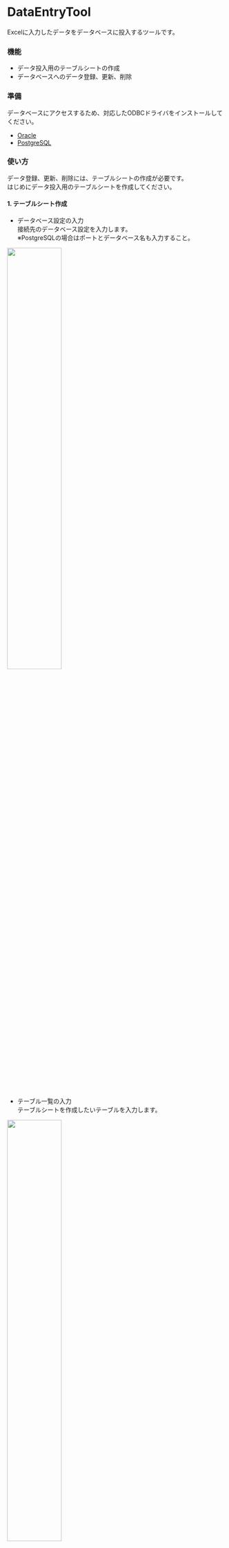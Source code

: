 # DataEntryTool
Excelに入力したデータをデータベースに投入するツールです。

### 機能
* データ投入用のテーブルシートの作成
* データベースへのデータ登録、更新、削除

### 準備
データベースにアクセスするため、対応したODBCドライバをインストールしてください。
* [Oracle](http://www.oracle.com/technetwork/jp/topics/utilsoft-100274-ja.html)
* [PostgreSQL](http://www.postgresql.org/ftp/odbc/versions/msi/)

### 使い方
データ登録、更新、削除には、テーブルシートの作成が必要です。  
はじめにデータ投入用のテーブルシートを作成してください。

#### 1. テーブルシート作成  
* データベース設定の入力  
接続先のデータベース設定を入力します。  
※PostgreSQLの場合はポートとデータベース名も入力すること。  
<img src="https://cloud.githubusercontent.com/assets/14181039/14646971/96c124f4-0696-11e6-933d-8e0ea053a9fe.png" width="50%">

* テーブル一覧の入力  
テーブルシートを作成したいテーブルを入力します。  
<img src="https://cloud.githubusercontent.com/assets/14181039/14646972/96c16b80-0696-11e6-93b0-3ee9ca9ae576.png" width="50%">

* テーブルシートの作成  
「テーブルシート作成」ボタンを押下してテーブルシートを作成します。
<img src="https://cloud.githubusercontent.com/assets/14181039/14646973/96e03f74-0696-11e6-8ec0-13e22470f6b1.png" width="50%">  
＜作成結果＞  
<img src="https://cloud.githubusercontent.com/assets/14181039/14648490/8742a19a-069d-11e6-9125-606f3ce75b36.png" width="50%">

#### 2. データ登録  
データベースにデータを登録します。  
 * データ投入対象の設定  
データを登録するテーブルの「データ投入対象」列に空文字以外の値を設定します。  
<img src="https://cloud.githubusercontent.com/assets/14181039/14649025/29cf4a9c-06a0-11e6-9d9b-3f85683ec996.png" width="50%">

* 登録データの入力  
テーブルシートに投入データを入力します。  
<img src="https://cloud.githubusercontent.com/assets/14181039/14649024/29cdc28a-06a0-11e6-8887-a98e5404f2dd.png" width="50%">

* データ登録  
「データ登録」ボタンを押下してデータを登録します。  
<img src="https://cloud.githubusercontent.com/assets/14181039/14649023/29cc2dbc-06a0-11e6-97c5-c81d5f0c2e99.png" width="50%">  
＜登録結果＞  
<img src="https://cloud.githubusercontent.com/assets/14181039/14649026/29cf783c-06a0-11e6-9c87-2d0e9c9f6801.png" width="50%">

#### 3. データ更新、削除  
データ登録と同様に、テーブルシートに入力された内容でデータを更新、削除します。  
※条件には主キーが指定されます。

### データ投入設定
データ投入時、設定値に応じてデータを加工して投入します。

#### 1. 改行コード  
投入するカラムのデータ型が文字列の場合、入力値の改行コードを変換して投入します。

|改行コード|入力値|結果|
|:---------|:-----|:---|
|LF|サン<br>プル１|`'サンプル' || CHR(10) || '１'`|
|CRLF|サン<br>プル２|`'サンプル' || CHR(13) || CHR(10) || '２'`|

#### 2. 日付書式  
投入するカラムのデータ型が日付の場合、TO_DATE関数で文字列から日付に変換して投入します。  
日付書式はTO_DATE関数に指定するフォーマット文字列になるため  
テーブルシートに入力する日付は日付書式に従った形式で入力する必要があります。  

|日付書式|入力値|結果|
|:---------|:-----|:---|
|YYYYMMDD|20160101|`TO_DATE('20160101','YYYYMMDD')`|
|YYYY/MM/DD|2016/02/02|`TO_DATE('2016/02/02','YYYY/MM/DD')`|
|YYYY-MM-DD|2016-03-03|`TO_DATE('2016-03-03','YYYY-MM-DD')`|

#### 3. タイムスタンプ書式  
投入するカラムのデータ型がタイムスタンプの場合、TO_TIMESTAMP関数で文字列からタイムスタンプに変換して投入します。  
タイムスタンプ書式はTO_TIMESTAMP関数に指定するフォーマット文字列になるため  
テーブルシートに入力するタイムスタンプはタイムスタンプ書式に従った形式で入力する必要があります。  

|タイムスタンプ書式|入力値|結果|
|:---------|:-----|:---|
|YYYYMMDDHH24MISSFF|20160101104019123456789|`TO_TIMESTAMP('20160101104019123456789',`<br>`'YYYYMMDDHH24MISSFF')`|
|YYYY-MM-DD HH24:MI:SS.FF|2016-02-02 10:41:20.123456789|`TO_TIMESTAMP('2016-02-02 10:41:20.123456789',`<br>`'YYYY-MM-DD HH24:MI:SS.FF')`|

### ライセンス

* [The MIT License (MIT)](LICENSE)

### 使用ライブラリ

以下のモジュールを使用して開発を行っています。

#### [Ariawase](https://github.com/vbaidiot/Ariawase)

> The MIT License (MIT)
>
> Copyright (c) 2011-2015 igeta

* **用途 :** インポート/エクスポート処理
* **ライセンス :** The MIT License (MIT)
* **ライセンス全文 :** [licenses/Ariawase.txt](licenses/Ariawase.txt)
